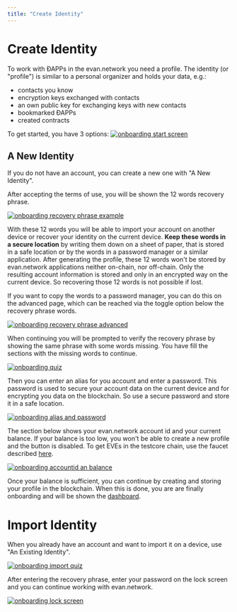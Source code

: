 ```yaml
---
title: "Create Identity"
---
```

# Create Identity
To work with ÐAPPs in the evan.network you need a profile. The identity (or "profile") is similar to a personal organizer and holds your data, e.g.:
- contacts you know
- encryption keys exchanged with contacts
- an own public key for exchanging keys with new contacts
- bookmarked ÐAPPs
- created contracts

To get started, you have 3 options:
[![onboarding start screen](/public/tutorial/onboarding_start.png)](/public/tutorial/onboarding_start.png)


## A New Identity
If you do not have an account, you can create a new one with "A New Identity".

After accepting the terms of use, you will be shown the 12 words recovery phrase.

[![onboarding recovery phrase example](/public/tutorial/onboarding_new.png)](/public/tutorial/onboarding_new.png)

With these 12 words you will be able to import your account on another device or recover your identity on the current device. **Keep these words in a secure location** by writing them down on a sheet of paper, that is stored in a safe location or by the words in a password manager or a similar application. After generating the profile, these 12 words won't be stored by evan.network applications neither on-chain, nor off-chain. Only the resulting account information is stored and only in an encrypted way on the current device. So recovering those 12 words is not possible if lost.

If you want to copy the words to a password manager, you can do this on the advanced page, which can be reached via the toggle option below the recovery phrase words.

[![onboarding recovery phrase advanced](/public/tutorial/onboarding_advanced.png)](/public/tutorial/onboarding_advanced.png)

When continuing you will be prompted to verify the recovery phrase by showing the same phrase with some words missing. You have fill the sections with the missing words to continue.

[![onboarding quiz](/public/tutorial/onboarding_quiz.png)](/public/tutorial/onboarding_quiz.png)

Then you can enter an alias for you account and enter a password. This password is used to secure your account data on the current device and for encrypting you data on the blockchain. So use a secure password and store it in a safe location.

[![onboarding alias and password](/public/tutorial/onboarding_final1.png)](/public/tutorial/onboarding_final1.png)

The section below shows your evan.network account id and your current balance. If your balance is too low, you won't be able to create a new profile and the button is disabled. To get EVEs in the testcore chain, use the faucet described [here](https://evannetwork.github.io/doc/eve#development-tokens).

[![onboarding accountid an balance](/public/tutorial/onboarding_final2.png)](/public/tutorial/onboarding_final2.png)

Once your balance is sufficient, you can continue by creating and storing your profile in the blockchain. When this is done, you are are finally onboarding and will be shown the [dashboard](/tutorial/dashboard).

# Import Identity
When you already have an account and want to import it on a device, use "An Existing Identity".

[![onboarding import quiz](/public/tutorial/onboarding_import_quiz.png)](/public/tutorial/onboarding_import_quiz.png)

After entering the recovery phrase, enter your password on the lock screen and you can continue working with evan.network.

[![onboarding lock screen](/public/tutorial/onboarding_locked.png)](/public/tutorial/onboarding_locked.png)